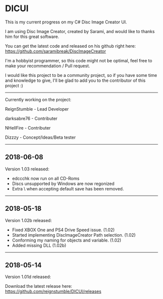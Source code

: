 # DICUI
This is my current progress on my C# Disc Image Creator UI.

I am using Disc Image Creator, created by Sarami, and would like to thanks him for this great software.

You can get the latest code and released on his github right here:
https://github.com/saramibreak/DiscImageCreator

I'm a hobbyist programmer, so this code might not be optimal, feel free to make your recommendation / Pull request.

I would like this project to be a community project, so if you have some time and knowledge to give, I'll be glad to add you to the contributor of this project :)

--------------------------------------------------------------------------
Currently working on the project:
 
ReignStumble - Lead Developer

darksabre76 - Contributer

NHellFire - Contributer

Dizzzy - Concept/Ideas/Beta tester


--------------------------------------------------------------------------
2018-06-08
--------------------------------------------------------------------------

Version 1.03 released:

- edccchk now run on all CD-Roms
- Discs unsupported by Windows are now regonized
- Extra \ when accepting default save has been removed.
 
 
--------------------------------------------------------------------------
2018-05-18
--------------------------------------------------------------------------

Version 1.02b released:

- Fixed XBOX One and PS4 Drive Speed issue. (1.02)
- Started implementing DiscImageCreator Path selection. (1.02)
- Conforming my naming for objects and variable. (1.02)
- Added missing DLL (1.02b)

--------------------------------------------------------------------------
2018-05-14
--------------------------------------------------------------------------
Version 1.01d released:


Download the latest release here:
https://github.com/reignstumble/DICUI/releases
